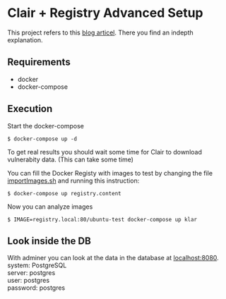 # Clair + Registry Advanced Setup

This project refers to this [blog articel](https://www.x-cellent.com/blog/advanced-clair-registry-setup/). There you find an indepth explanation.  

## Requirements

- docker
- docker-compose

## Execution

Start the docker-compose
```
$ docker-compose up -d
```
To get real results you should wait some time for Clair to download vulnerabity data. (This can take some time)

You can fill the Docker Registy with images to test by changing the file [importImages.sh](importImages.sh) and running this instruction:

```
$ docker-compose up registry.content
```

Now you can analyze images
```
$ IMAGE=registry.local:80/ubuntu-test docker-compose up klar
```

## Look inside the DB

With adminer you can look at the data in the database at [localhost:8080](http://localhost:8080).  
system: PostgreSQL  
server: postgres  
user: postgres  
password: postgres  
